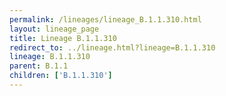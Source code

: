 ```yaml
---
permalink: /lineages/lineage_B.1.1.310.html
layout: lineage_page
title: Lineage B.1.1.310
redirect_to: ../lineage.html?lineage=B.1.1.310
lineage: B.1.1.310
parent: B.1.1
children: ['B.1.1.310']
---
```

